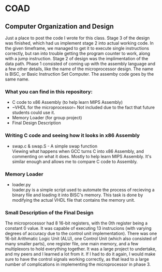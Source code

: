 # COAD
## Computer Organization and Design
Just a place to post the code I wrote for this class. Stage 3 of the design was finished, which had us implement stage 2 into actual working code. In the given timeframe, we managed to get it to execute single instructions correctly, but ran into trouble getting the program counter to work, along with a jump instruction. Stage 2 of design was the implimentation of the data path. Phase 1 consisted of coming up with the assembly language and a few other details, like the name of the microprocessor design. The name is BISC, or Basic Instruction Set Computer. The assemby code goes by the same name.

### What you can find in this repository:
- C code to x86 Assembly (to help learn MIPS Assembly)
- ~VHDL for the microprocessor~ Not included due to the fact that future students could use it.
- Memory Loader (for group project)
- Final Design Description

### Writing C code and seeing how it looks in x86 Assembly
- swap.c & swap.S - A simple swap function  
Viewing what happens when GCC turns C into x86 Assembly, and commenting on what it does.
Mostly to help learn MIPS Assembly. It's similar enough and allows me to compare C code to Assembly.

### Memory Loader
- loader.py  
loader.py is a simple script used to automate the process of recieving a binary file and loading it into BISC's memory. This task is done by modifying the actual VHDL file that contains the memory unit.

### Small Description of the Final Design
The microprocessor had 8 16-bit registers, with the 0th register being a constant 0 value.
It was capable of executing 13 instrucions (with varying degrees of accuracy due to the control unit implementation). There was one 16-bit Arithmatic Logic Unit (ALU), one Control Unit (which also consisted of many smaller parts), one register file, one main memory, and a few multiplexors to hold everything together. It was a large project to undertake, and my peers and I learned a lot from it. If I had to do it again, I would make sure to have the control signals working correctly, as that lead to a large number of complications in implementing the microprocessor in phase 3.

